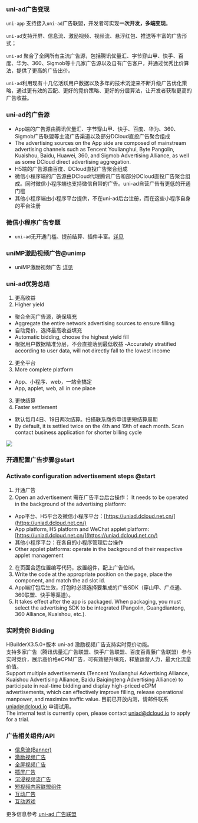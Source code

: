 ### uni-ad广告变现

`uni-app` 支持接入`uni-ad`广告联盟，开发者可实现**一次开发，多端变现**。

`uni-ad`支持开屏、信息流、激励视频、视频流、悬浮红包、推送等丰富的广告形式；

`uni-ad` 聚合了全网所有主流广告源，包括腾讯优量汇、字节穿山甲、快手、百度、华为、360、Sigmob等十几家广告源以及自有广告客户，并通过优秀比价算法，提供了更高的广告出价。

`uni-ad`利用现有十几亿活跃用户数据以及多年的技术沉淀来不断升级广告优化策略，通过更有效的匹配、更好的竞价策略、更好的分层算法，让开发者获取更高的广告收益。


### uni-ad的广告源

- App端的广告源由腾讯优量汇、字节穿山甲、快手、百度、华为、360、Sigmob广告联盟等主流广告渠道以及部分DCloud直投广告聚合组成
- The advertising sources on the App side are composed of mainstream advertising channels such as Tencent Youlianghui, Byte Pangolin, Kuaishou, Baidu, Huawei, 360, and Sigmob Advertising Alliance, as well as some DCloud direct advertising aggregation.
- H5端的广告源由百度、DCloud直投广告聚合组成
- 微信小程序端的广告源由DCloud代理腾讯广告和部分DCloud直投广告聚合组成。同时微信小程序端也支持微信自带的广告。uni-ad自营广告有更低的开通门槛
- 其他小程序端由小程序平台提供，不在uni-ad后台注册，而在这些小程序自身的平台注册


### 微信小程序广告专题
- `uni-ad`无开通门槛、提前结算、插件丰富。[详见](https://uniapp.dcloud.net.cn/component/ad-weixin.html)

### uniMP激励视频广告@unimp
- uniMP激励视频广告 [详见](https://uniapp.dcloud.net.cn/uni-ad/unimp.html)


### uni-ad优势总结
1. 更高收益
1. Higher yield
  - 聚合全网广告源，确保填充
  - Aggregate the entire network advertising sources to ensure filling
  - 自动竞价，选择最高收益填充
  - Automatic bidding, choose the highest yield fill
  - 根据用户数据精准分层，不会直接落到最低收益
  -Accurately stratified according to user data, will not directly fall to the lowest income
2. 更全平台
2. More complete platform
  - App、小程序、web，一站全搞定
  - App, applet, web, all in one place
3. 更快结算
3. Faster settlement
  - 默认每月4日、19日两次结算。扫描联系商务申请更短结算周期
  - By default, it is settled twice on the 4th and 19th of each month. Scan contact business application for shorter billing cycle

![](https://qiniu-web-assets.dcloud.net.cn/unidoc/zh/eryunweixin.jpg)

### 开通配置广告步骤@start
### Activate configuration advertisement steps @start

1. 开通广告
1. Open an advertisement
需在广告平台后台操作：
It needs to be operated in the background of the advertising platform:
* App平台、H5平台及微信小程序平台：[https://uniad.dcloud.net.cn/](https://uniad.dcloud.net.cn/)
* App platform, H5 platform and WeChat applet platform: [https://uniad.dcloud.net.cn/](https://uniad.dcloud.net.cn/)
* 其他小程序平台：在各自的小程序管理后台操作
* Other applet platforms: operate in the background of their respective applet management
2. 在页面合适位置编写代码，放置组件，配上广告位id。
2. Write the code at the appropriate position on the page, place the component, and match the ad slot id.
3. App端打包后生效，打包时必须选择要集成的广告SDK（穿山甲、广点通、360联盟、快手等渠道）。
3. It takes effect after the app is packaged. When packaging, you must select the advertising SDK to be integrated (Pangolin, Guangdiantong, 360 Alliance, Kuaishou, etc.).


<a id="bidding"/>

### 实时竞价 Bidding  
HBuilderX3.5.0+版本 uni-ad 激励视频广告支持实时竞价功能。  
支持多家广告（腾讯优量汇广告联盟、快手广告联盟、百度百青藤广告联盟）参与实时竞价，展示高价格eCPM广告，可有效提升填充，释放运营人力，最大化流量价值。  
Support multiple advertisements (Tencent Youlianghui Advertising Alliance, Kuaishou Advertising Alliance, Baidu Baiqingteng Advertising Alliance) to participate in real-time bidding and display high-priced eCPM advertisements, which can effectively improve filling, release operational manpower, and maximize traffic value.
目前已开放内测，请邮件联系 uniad@dcloud.io 申请试用。  
The internal test is currently open, please contact uniad@dcloud.io to apply for a trial.

### 广告相关组件/API

- [信息流(Banner)](https://uniapp.dcloud.net.cn/uni-ad/ad.html)
- [激励视频广告](https://uniapp.dcloud.net.cn/uni-ad/ad-rewarded-video.html)
- [全屏视频广告](https://uniapp.dcloud.net.cn/uni-ad/ad-fullscreen-video.html)
- [插屏广告](https://uniapp.dcloud.net.cn/uni-ad/ad-interstitial.html)
- [沉浸视频流广告](https://uniapp.dcloud.net.cn/uni-ad/ad-draw.html)
- [短视频内容联盟组件](https://uniapp.dcloud.net.cn/uni-ad/ad-content-page.html)
- [互动广告](https://uniapp.dcloud.net.cn/uni-ad/ad-interactive.html)
- [互动游戏](https://uniapp.dcloud.net.cn/uni-ad/interactive.html)


更多信息参考 [uni-ad 广告联盟](https://uniad.dcloud.net.cn)
